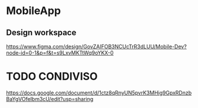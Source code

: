 # MobileApp

## Design workspace
https://www.figma.com/design/GovZAIFOB3NCUcTrR3dLUU/Mobile-Dev?node-id=0-1&p=f&t=s9LxvMKTtWq9oYKX-0


# TODO CONDIVISO
https://docs.google.com/document/d/1ctz8qRnyUN5pvrK3MHig9GpxRDnzbBaYgVOfeIbm3cU/edit?usp=sharing
